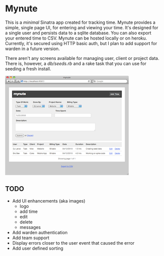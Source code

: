 Mynute
======

This is a _minimal_ Sinatra app created for tracking time.  Mynute provides
a simple, single page UI, for entering and viewing your time.  It's designed for a
single user and persists data to a sqlite database.  You can also export
your entered time to CSV.  Mynute can be hosted locally
or on heroku.  Currently, it's secured using HTTP basic auth, but I plan to
add support for warden in a future version.

There aren't any screens available for managing user, client or project data.
There is, however, a *db/seeds.rb* and a rake task that you can use for seeding
a fresh install.

![Screenshot of Mynute](http://github.com/ecavazos/mynute/raw/master/public/images/mynute_ss.png)

TODO
----

* Add UI enhancements (aka images)
  * logo
  * add time
  * edit
  * delete
  * messages
* Add warden authentication
* Add team support
* Display errors closer to the user event that caused the error
* Add user defined sorting
